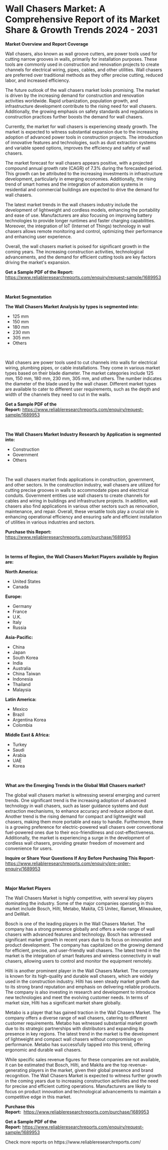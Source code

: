 <p><h1>Wall Chasers Market: A Comprehensive Report of its Market Share & Growth Trends 2024 - 2031</h1></p><p><strong>Market Overview and Report Coverage</strong></p>
<p><p>Wall chasers, also known as wall groove cutters, are power tools used for cutting narrow grooves in walls, primarily for installation purposes. These tools are commonly used in construction and renovation projects to create channels for electrical wiring, pipes, cables, and other utilities. Wall chasers are preferred over traditional methods as they offer precise cutting, reduced labor, and increased efficiency.</p><p>The future outlook of the wall chasers market looks promising. The market is driven by the increasing demand for construction and renovation activities worldwide. Rapid urbanization, population growth, and infrastructure development contribute to the rising need for wall chasers. Additionally, the growing emphasis on safety standards and regulations in construction practices further boosts the demand for wall chasers.</p><p>Currently, the market for wall chasers is experiencing steady growth. The market is expected to witness substantial expansion due to the increasing adoption of advanced power tools in construction projects. The introduction of innovative features and technologies, such as dust extraction systems and variable speed options, improves the efficiency and safety of wall chasers.</p><p>The market forecast for wall chasers appears positive, with a projected compound annual growth rate (CAGR) of 7.3% during the forecasted period. This growth can be attributed to the increasing investments in infrastructure development, particularly in emerging economies. Additionally, the rising trend of smart homes and the integration of automation systems in residential and commercial buildings are expected to drive the demand for wall chasers.</p><p>The latest market trends in the wall chasers industry include the development of lightweight and cordless models, enhancing the portability and ease of use. Manufacturers are also focusing on improving battery technologies to provide longer runtimes and faster charging capabilities. Moreover, the integration of IoT (Internet of Things) technology in wall chasers allows remote monitoring and control, optimizing their performance and enhancing user experience.</p><p>Overall, the wall chasers market is poised for significant growth in the coming years. The increasing construction activities, technological advancements, and the demand for efficient cutting tools are key factors driving the market's expansion.</p></p>
<p><strong>Get a Sample PDF of the Report:</strong> <a href="https://www.reliableresearchreports.com/enquiry/request-sample/1689953">https://www.reliableresearchreports.com/enquiry/request-sample/1689953</a></p>
<p>&nbsp;</p>
<p><strong>Market Segmentation</strong></p>
<p><strong>The Wall Chasers Market Analysis by types is segmented into:</strong></p>
<p><ul><li>125 mm</li><li>150 mm</li><li>180 mm</li><li>230 mm</li><li>305 mm</li><li>Others</li></ul></p>
<p>&nbsp;</p>
<p><p>Wall chasers are power tools used to cut channels into walls for electrical wiring, plumbing pipes, or cable installations. They come in various market types based on their blade diameter. The market categories include 125 mm, 150 mm, 180 mm, 230 mm, 305 mm, and others. The number indicates the diameter of the blade used by the wall chaser. Different market types are available to cater to different user requirements, such as the depth and width of the channels they need to cut in the walls.</p></p>
<p><strong>Get a Sample PDF of the Report:</strong>&nbsp;<a href="https://www.reliableresearchreports.com/enquiry/request-sample/1689953">https://www.reliableresearchreports.com/enquiry/request-sample/1689953</a></p>
<p>&nbsp;</p>
<p><strong>The Wall Chasers Market Industry Research by Application is segmented into:</strong></p>
<p><ul><li>Construction</li><li>Government</li><li>Others</li></ul></p>
<p>&nbsp;</p>
<p><p>The wall chasers market finds applications in construction, government, and other sectors. In the construction industry, wall chasers are utilized for cutting precise grooves in walls to accommodate pipes and electrical conduits. Government entities use wall chasers to create channels for cables and wiring in buildings and infrastructure projects. In addition, wall chasers also find applications in various other sectors such as renovation, maintenance, and repair. Overall, these versatile tools play a crucial role in enhancing operational efficiency and ensuring safe and efficient installation of utilities in various industries and sectors.</p></p>
<p><strong>Purchase this Report:</strong>&nbsp; <a href="https://www.reliableresearchreports.com/purchase/1689953">https://www.reliableresearchreports.com/purchase/1689953</a></p>
<p>&nbsp;</p>
<p><strong>In terms of Region, the Wall Chasers Market Players available by Region are:</strong></p>
<p>
    <p> <strong> North America: </strong>
        <ul>
            <li>United States</li>
            <li>Canada</li>
        </ul>
        </p> 
    <p> <strong> Europe: </strong>
        <ul>
            <li>Germany</li>
            <li>France</li>
            <li>U.K.</li>
            <li>Italy</li>
            <li>Russia</li>
        </ul>
        </p> 
    <p> <strong> Asia-Pacific: </strong>
        <ul>
            <li>China</li>
            <li>Japan</li>
            <li>South Korea</li>
            <li>India</li>
            <li>Australia</li>
            <li>China Taiwan</li>
            <li>Indonesia</li>
            <li>Thailand</li>
            <li>Malaysia</li>
        </ul>
        </p> 
    <p> <strong> Latin America: </strong>
        <ul>
            <li>Mexico</li>
            <li>Brazil</li>
            <li>Argentina Korea</li>
            <li>Colombia</li>
        </ul>
        </p> 
    <p> <strong> Middle East & Africa: </strong>
        <ul>
            <li>Turkey</li>
            <li>Saudi</li>
            <li>Arabia</li>
            <li>UAE</li>
            <li>Korea</li>
        </ul>
    </p>
    </p>
<p>&nbsp;</p>
<p><strong>What are the Emerging Trends in the Global Wall Chasers market?</strong></p>
<p><p>The global wall chasers market is witnessing several emerging and current trends. One significant trend is the increasing adoption of advanced technology in wall chasers, such as laser guidance systems and dust extraction mechanisms, to enhance accuracy and reduce airborne dust. Another trend is the rising demand for compact and lightweight wall chasers, making them more portable and easy to handle. Furthermore, there is a growing preference for electric-powered wall chasers over conventional fuel-powered ones due to their eco-friendliness and cost-effectiveness. Additionally, the market is experiencing a surge in the development of cordless wall chasers, providing greater freedom of movement and convenience for users.</p></p>
<p><strong>Inquire or Share Your Questions If Any Before Purchasing This Report</strong>- <a href="https://www.reliableresearchreports.com/enquiry/pre-order-enquiry/1689953">https://www.reliableresearchreports.com/enquiry/pre-order-enquiry/1689953</a></p>
<p>&nbsp;</p>
<p><strong>Major Market Players</strong></p>
<p><p>The Wall Chasers Market is highly competitive, with several key players dominating the industry. Some of the major companies operating in this market include Bosch, Hilti, Metabo, Makita, CS Unitec, Ramset, Milwaukee, and DeWalt.</p><p>Bosch is one of the leading players in the Wall Chasers Market. The company has a strong presence globally and offers a wide range of wall chasers with advanced features and technology. Bosch has witnessed significant market growth in recent years due to its focus on innovation and product development. The company has capitalized on the growing demand for efficient, precise, and user-friendly wall chasers. The latest trend in the market is the integration of smart features and wireless connectivity in wall chasers, allowing users to control and monitor the equipment remotely.</p><p>Hilti is another prominent player in the Wall Chasers Market. The company is known for its high-quality and durable wall chasers, which are widely used in the construction industry. Hilti has seen steady market growth due to its strong brand reputation and emphasis on delivering reliable products. The company is also investing in research and development to introduce new technologies and meet the evolving customer needs. In terms of market size, Hilti has a significant market share globally.</p><p>Metabo is a player that has gained traction in the Wall Chasers Market. The company offers a diverse range of wall chasers, catering to different customer requirements. Metabo has witnessed substantial market growth due to its strategic partnerships with distributors and expanding its presence in key regions. The latest trend in the market is the development of lightweight and compact wall chasers without compromising on performance. Metabo has successfully tapped into this trend, offering ergonomic and durable wall chasers.</p><p>While specific sales revenue figures for these companies are not available, it can be estimated that Bosch, Hilti, and Makita are the top revenue-generating players in the market, given their global presence and brand recognition. The Wall Chasers Market is expected to witness further growth in the coming years due to increasing construction activities and the need for precise and efficient cutting operations. Manufacturers are likely to focus on product innovation and technological advancements to maintain a competitive edge in this market.</p></p>
<p><strong>Purchase this Report:</strong>&nbsp;&nbsp;<a href="https://www.reliableresearchreports.com/purchase/1689953">https://www.reliableresearchreports.com/purchase/1689953</a></p>
<p></p>
<p><strong>Get a Sample PDF of the Report:</strong>&nbsp;<a href="https://www.reliableresearchreports.com/enquiry/request-sample/1689953">https://www.reliableresearchreports.com/enquiry/request-sample/1689953</a></p>
<p>Check more reports on https://www.reliableresearchreports.com/</p>